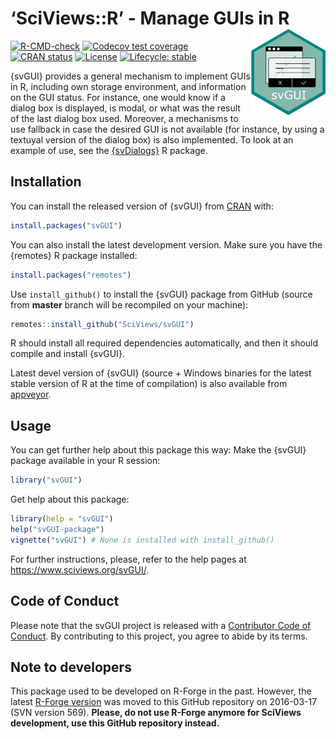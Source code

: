 
<!-- README.md is generated from README.Rmd. Please edit that file -->

# ‘SciViews::R’ - Manage GUIs in R <a href="https://www.sciviews.org/svGUI"><img src="man/figures/logo.png" align="right" height="138" /></a>

<!-- badges: start -->

[![R-CMD-check](https://github.com/SciViews/svGUI/actions/workflows/R-CMD-check.yaml/badge.svg)](https://github.com/SciViews/svGUI/actions/workflows/R-CMD-check.yaml)
[![Codecov test
coverage](https://img.shields.io/codecov/c/github/SciViews/svGUI/main.svg)](https://app.codecov.io/gh/SciViews/svGUI?branch=main)
[![CRAN
status](https://www.r-pkg.org/badges/version/svGUI)](https://cran.r-project.org/package=svGUI)
[![License](https://img.shields.io/badge/license-GPL-blue.svg)](https://www.gnu.org/licenses/gpl-2.0.html)
[![Lifecycle:
stable](https://img.shields.io/badge/lifecycle-stable-brightgreen.svg)](https://www.tidyverse.org/lifecycle/#stable)
<!-- badges: end -->

{svGUI} provides a general mechanism to implement GUIs in R, including
own storage environment, and information on the GUI status. For
instance, one would know if a dialog box is displayed, is modal, or what
was the result of the last dialog box used. Moreover, a mechanisms to
use fallback in case the desired GUI is not available (for instance, by
using a textuyal version of the dialog box) is also implemented. To look
at an example of use, see the
[{svDialogs}](https://github.com/SciViews/svDialogs) R package.

## Installation

You can install the released version of {svGUI} from
[CRAN](https://CRAN.R-project.org) with:

``` r
install.packages("svGUI")
```

You can also install the latest development version. Make sure you have
the {remotes} R package installed:

``` r
install.packages("remotes")
```

Use `install_github()` to install the {svGUI} package from GitHub
(source from **master** branch will be recompiled on your machine):

``` r
remotes::install_github("SciViews/svGUI")
```

R should install all required dependencies automatically, and then it
should compile and install {svGUI}.

Latest devel version of {svGUI} (source + Windows binaries for the
latest stable version of R at the time of compilation) is also available
from
[appveyor](https://ci.appveyor.com/project/phgrosjean/svGUI/build/artifacts).

## Usage

You can get further help about this package this way: Make the {svGUI}
package available in your R session:

``` r
library("svGUI")
```

Get help about this package:

``` r
library(help = "svGUI")
help("svGUI-package")
vignette("svGUI") # None is installed with install_github()
```

For further instructions, please, refer to the help pages at
<https://www.sciviews.org/svGUI/>.

## Code of Conduct

Please note that the svGUI project is released with a [Contributor Code
of
Conduct](https://contributor-covenant.org/version/2/0/CODE_OF_CONDUCT.html).
By contributing to this project, you agree to abide by its terms.

## Note to developers

This package used to be developed on R-Forge in the past. However, the
latest [R-Forge
version](https://r-forge.r-project.org/projects/sciviews/) was moved to
this GitHub repository on 2016-03-17 (SVN version 569). **Please, do not
use R-Forge anymore for SciViews development, use this GitHub repository
instead.**
